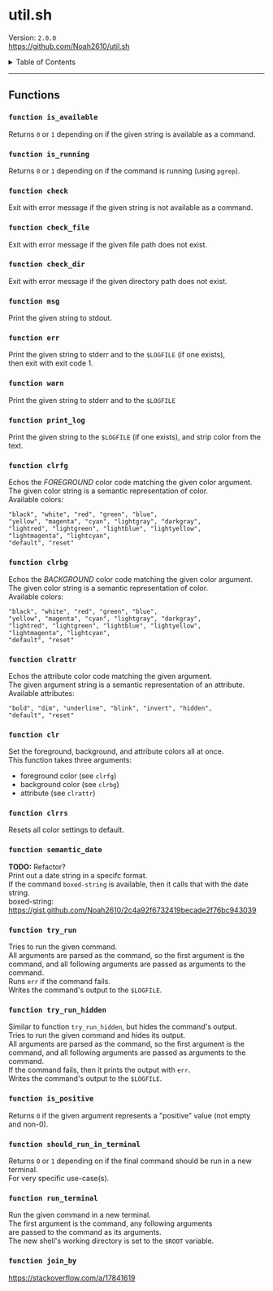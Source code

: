 # util.sh  
Version: `2.0.0`  
https://github.com/Noah2610/util.sh

<details>
<summary>
Table of Contents
</summary>

- [Functions](#functions)
  - [`function is_available`](#function-is_available)
  - [`function is_running`](#function-is_running)
  - [`function check`](#function-check)
  - [`function check_file`](#function-check_file)
  - [`function check_dir`](#function-check_dir)
  - [`function msg`](#function-msg)
  - [`function err`](#function-err)
  - [`function warn`](#function-warn)
  - [`function print_log`](#function-print_log)
  - [`function clrfg`](#function-clrfg)
  - [`function clrbg`](#function-clrbg)
  - [`function clrattr`](#function-clrattr)
  - [`function clr`](#function-clr)
  - [`function clrrs`](#function-clrrs)
  - [`function semantic_date`](#function-semantic_date)
  - [`function try_run`](#function-try_run)
  - [`function try_run_hidden`](#function-try_run_hidden)
  - [`function is_positive`](#function-is_positive)
  - [`function should_run_in_terminal`](#function-should_run_in_terminal)
  - [`function run_terminal`](#function-run_terminal)
  - [`function join_by`](#function-join_by)

</details>

---

## Functions

### `function is_available`
Returns `0` or `1` depending on if the given string is available as a command.

### `function is_running`
Returns `0` or `1` depending on if the command is running (using `pgrep`).

### `function check`
Exit with error message if the given string is not available as a command.

### `function check_file`
Exit with error message if the given file path does not exist.

### `function check_dir`
Exit with error message if the given directory path does not exist.

### `function msg`
Print the given string to stdout.

### `function err`
Print the given string to stderr and to the `$LOGFILE` (if one exists),  
then exit with exit code 1.

### `function warn`
Print the given string to stderr and to the `$LOGFILE`

### `function print_log`
Print the given string to the `$LOGFILE` (if one exists), and strip color from the text.

### `function clrfg`
Echos the _FOREGROUND_ color code matching the given color argument.  
The given color string is a semantic representation of color.  
Available colors:  
```  
"black", "white", "red", "green", "blue",  
"yellow", "magenta", "cyan", "lightgray", "darkgray",  
"lightred", "lightgreen", "lightblue", "lightyellow",  
"lightmagenta", "lightcyan",  
"default", "reset"  
```

### `function clrbg`
Echos the _BACKGROUND_ color code matching the given color argument.  
The given color string is a semantic representation of color.  
Available colors:  
```  
"black", "white", "red", "green", "blue",  
"yellow", "magenta", "cyan", "lightgray", "darkgray",  
"lightred", "lightgreen", "lightblue", "lightyellow",  
"lightmagenta", "lightcyan",  
"default", "reset"  
```

### `function clrattr`
Echos the attribute color code matching the given argument.  
The given argument string is a semantic representation of an attribute.  
Available attributes:  
```  
"bold", "dim", "underline", "blink", "invert", "hidden",  
"default", "reset"  
```

### `function clr`
Set the foreground, background, and attribute colors all at once.  
This function takes three arguments:  
- foreground color (see `clrfg`)  
- background color (see `clrbg`)  
- attribute (see `clrattr`)

### `function clrrs`
Resets all color settings to default.

### `function semantic_date`
__TODO:__ Refactor?  
Print out a date string in a specifc format.  
If the command `boxed-string` is available, then it calls that with the date string.  
boxed-string: https://gist.github.com/Noah2610/2c4a92f6732419becade2f76bc943039

### `function try_run`
Tries to run the given command.  
All arguments are parsed as the command, so the first argument is the  
command, and all following arguments are passed as arguments to the command.  
Runs `err` if the command fails.  
Writes the command's output to the `$LOGFILE`.

### `function try_run_hidden`
Similar to function `try_run_hidden`, but hides the command's output.  
Tries to run the given command and hides its output.  
All arguments are parsed as the command, so the first argument is the  
command, and all following arguments are passed as arguments to the command.  
If the command fails, then it prints the output with `err`.  
Writes the command's output to the `$LOGFILE`.

### `function is_positive`
Returns `0` if the given argument represents a "positive" value (not empty and non-0).

### `function should_run_in_terminal`
Returns `0` or `1` depending on if the final command should be run in a new terminal.  
For very specific use-case(s).

### `function run_terminal`
Run the given command in a new terminal.  
The first argument is the command, any following arguments  
are passed to the command as its arguments.  
The new shell's working directory is set to the `$ROOT` variable.

### `function join_by`
https://stackoverflow.com/a/17841619
